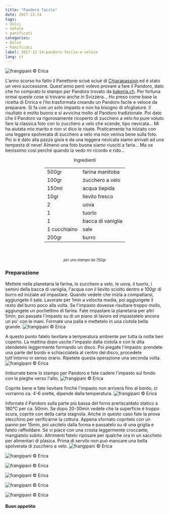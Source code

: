 ```yaml
---
title: "Pandoro facile"
date: 2017-12-14
tags:
- dolci 
- natale
- panificati
categories:
- Dolce
- Panificati
label: 2017-12-14-pandoro-facile-e-veloce
lang: it 
---
```

![](header.jpg "frangipani © Erica")

L'anno scorso ho fatto il Panettone sciuè sciuè di <a href="https://www.chiarapassion.com/2016/12/panettone-facile-veloce.html" target="_blank">Chiarapassion</a> ed è stato un vero successone. Quest'anno però volevo provare a fare il Pandoro, dato che ho comprato lo stampo per Pandoro trovato da <a href="https://bakeria.ch/pandoro-backform-750g-p-8175.html" target="_blank">bakeria.ch</a>. Per fortuna ormai queste cose si trovano anche in Svizzera... Ho preso come base la ricetta di Enrica e l'ho trasformata creando un Pandoro facile e veloce da preparare. Si fa con un solo impasto e non ha bisogno di sfogliature. Il risultato è molto buono e si avvicina molto al Pandoro tradizionale. Poi dato che il Pandoro va rigorosamente ricoperto di zucchero a velo ho pure voluto fare la classica foto con lo zucchero a velo che scende, tipo nevicata... Mi ha aiutata mio marito e non vi dico le risate. Praticamente ha iniziato con una leggera spolverata di zucchero a velo ma non veniva bene sulla foto. Poi si è dato alla pazza gioia e da una leggera nevicata siamo arrivati ad una tempesta di neve! Almeno una foto buona siamo riusciti a farla... Ma va benissimo così perché quando la vedo mi ricordo e rido...

<div id="wrapper" style="text-align: center">
  <div id="yourdiv" style="display: inline-block;">
    <div class="ingredients">
      <div class="ingredients-title">Ingredienti</div>
      <table>
        <tbody>
          <tr>
            <td>500gr</td>
            <td>farina manitoba</td>
          </tr>
          <tr>
            <td>100gr</td>
            <td>zucchero a velo</td>
          </tr>
          <tr>
            <td>150ml</td>
            <td>acqua tiepida</td>
          </tr>
          <tr>
            <td>10gr</td>
            <td>lievito fresco</td>
          </tr>
          <tr>
            <td>2</td>
            <td>uova</td>
          </tr>
          <tr>
            <td>1</td>
            <td>tuorlo</td>
          </tr>
          <tr>
            <td>1</td>
            <td>bacca di vaniglia</td>
          </tr>      
          <tr>
            <td>1 cucchiaino</td>
            <td>sale</td>
          </tr>
          <tr>
            <td>200gr</td>
            <td>burro</td>
          </tr>
        </tbody>
      </table>
      <br></br>
      <i class="pull-right" style="font-size: 80%;">per uno stampo da 750gr</i>
    </div>
  </div>
</div>


<h3>
  <font color="grey">
    <i class="fa-solid fa-gears"></i>
  </font> Preparazione
</h3>

Mettete nella planetaria la farina, lo zucchero a velo, le uova, il tuorlo, i semini della bacca di vaniglia, l'acqua con il lievito sciolto dentro e 100gr di burro ed iniziate ad impastare. Quando vedete che inizia a compattarsi, aggiungete il sale. Lavorate per 1min a velocita media, poi aggiungete il resto del burro poco alla volta. Se l'impasto dovesse risultare troppo mollo, aggiungete un pochettino di farina. Fate impastare la planetaria per altri 5min, poi passate l'impasto su di un piano di lavoro ed impastatelo ancora un po' con le mani. Formate una palla e mettetelo in una ciotola bella grande.
![](impasto.jpg "frangipani © Erica")

A questo punto fatelo lievitare a temperatura ambiente per tutta la notte ben coperto. La mattina dopo uscite l'impasto dalla ciotola e con le dita stendetelo leggermente formando un disco. Poi piegate l'impasto: prendete una parte del bordo e schiacciatela al centro del disco, procedete tutt'intorno in senso orario. Ripetete questa operazione una seconda volta.
![](piegatura.jpg "frangipani © Erica")

Imburrate bene lo stampo per Pandoro e fate cadere l'impasto sul fondo con le pieghe verso l'alto. 
![](teglia.jpg "frangipani © Erica")

Coprite bene e fate lievitare finché l'impasto non arriverà fino al bordo, ci vorranno ca. 4-6 orette, dipende dalla temperatura.
![](teglialievitata.jpg "frangipani © Erica")

Infornate il Pandoro sulla parte più bassa del forno preriscaldato statico a 180°C per ca. 50min. Se dopo 20-30min vedete che la superficie è troppo scura, coprite con della carta stagnola. Anche in questo caso fate la prova stecchino per verificarne la cottura. Appena sfornato copritelo con un panno per 15min, poi uscitelo dalla forma e passatelo su di una griglia e fatelo raffeddare. Se vi piace con una crosta leggermente croccante, mangiatelo subito. Altrimenti fatelo riposare per qualche ora in un saccheto per alimentari di plasica. Prima di servilo non può mancare una bella spolverata di zucchero a velo.
![](risultato1.jpg "frangipani © Erica")

![](risultato2.jpg "frangipani © Erica")

![](risultato3.jpg "frangipani © Erica")

![](risultato4.jpg "frangipani © Erica")

![](risultato5.jpg "frangipani © Erica")

![](risultato6.jpg "frangipani © Erica")

<h4>Buon appetito
  <font color="red">
    <i class="fa-regular fa-face-smile"></i>
  </font>
</h4>
